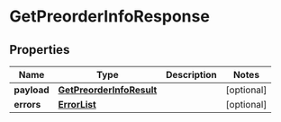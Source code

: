# GetPreorderInfoResponse

## Properties
Name | Type | Description | Notes
------------ | ------------- | ------------- | -------------
**payload** | [**GetPreorderInfoResult**](GetPreorderInfoResult.md) |  |  [optional]
**errors** | [**ErrorList**](ErrorList.md) |  |  [optional]
